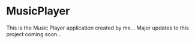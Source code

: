 # MusicPlayer
This is the Music Player application created by me...
Major updates to this project coming soon...

